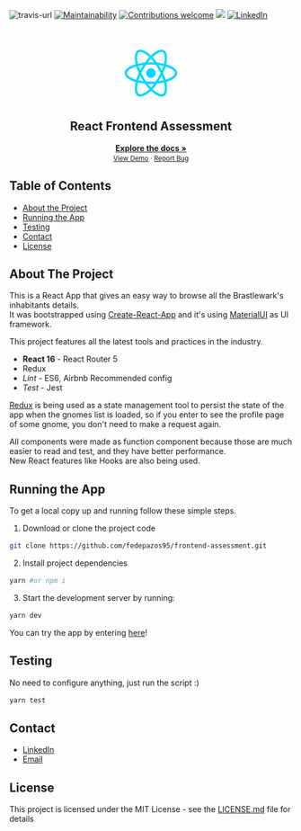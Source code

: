 ![travis-url]
[![Maintainability][maintainability-shield]][maintainability-url]
[![Contributions welcome](https://img.shields.io/badge/contributions-welcome-brightgreen.svg?style=flat)](https://github.com/fedepazos95/frontend-assessment/issues)
![](https://david-dm.org/fedepazos95/frontend-assessment.svg)
[![LinkedIn][linkedin-shield]][linkedin-url]

<br />
<p align="center">
  <a href="https://github.com/fedepazos95/frontend-assessment">
    <img src="docs/images/react.png" alt="Logo" width="100" height="100">
  </a>

  <h2 align="center">React Frontend Assessment</h2>

  <p align="center">
    <a href="https://github.com/fedepazos95/frontend-assessment"><strong>Explore the docs »</strong></a>
    <br />
    <small>
      <!-- <a href="https://github.com/fedepazos95/frontend-assessment">View Demo</a>
      · -->
      <a href="http://frontend-assessment-dev.s3-website-us-east-1.amazonaws.com/">View Demo</a>
      ·
      <a href="https://github.com/fedepazos95/frontend-assessment/issues">Report Bug</a>
    </small>
  </p>
</p>


## Table of Contents
* [About the Project](#about-the-project)
* [Running the App](#running-the-app)
* [Testing](#testing)
* [Contact](#contact)
* [License](#license)


## About The Project
This is a React App that gives an easy way to
browse all the Brastlewark's inhabitants details.  
It was bootstrapped using [Create-React-App](https://github.com/facebook/create-react-app) and it's using [MaterialUI](https://material-ui.com/) as UI framework.

This project features all the latest tools and practices in the industry.

- **React 16** - React Router 5
- Redux
- _Lint_ - ES6, Airbnb Recommended config
- _Test_ - Jest

[Redux](https://redux.js.org/) is being used as a state management tool to persist the state of the app when the gnomes list is loaded, so if you enter to see the profile page of some gnome, you don't need to make a request again.

All components were made as function component because those are much easier to read and test, and they have better performance.  
New React features like Hooks are also being used.




## Running the App
To get a local copy up and running follow these simple steps.

1. Download or clone the project code
```sh
git clone https://github.com/fedepazos95/frontend-assessment.git
```
2. Install project dependencies
```sh
yarn #or npm i
```
3. Start the development server by running:
```sh
yarn dev
```

You can try the app by entering [here](http://frontend-assessment-dev.s3-website-us-east-1.amazonaws.com/)!


## Testing
No need to configure anything, just run the script :)

```sh
yarn test
```

## Contact
- [LinkedIn][linkedin-url]
- [Email][mailto]

## License
This project is licensed under the MIT License - see the [LICENSE.md](LICENSE.md) file for details


[mailto]: mailto:fede.pazos95@gmail.com
[linkedin-shield]: https://img.shields.io/badge/-LinkedIn-black.svg?style=flat-square&logo=linkedin&colorB=555
[linkedin-url]: https://www.linkedin.com/in/federicopazos/
[js-logo]: docs/images/js.png
[swagger-screenshot]: docs/images/swagger.png
[travis-url]: https://travis-ci.org/fedepazos95/frontend-assessment.svg?branch=master
[maintainability-shield]: https://api.codeclimate.com/v1/badges/9299d62f7e5bdcb0288f/maintainability
[maintainability-url]: https://codeclimate.com/github/fedepazos95/frontend-assessment/maintainability
[dependencies-url]: https://david-dm.org/fedepazos95/frontend-assessment.svg
